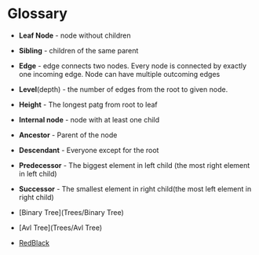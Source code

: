 # Glossary

- **Leaf Node** - node without children
- **Sibling** - children of the same parent
- **Edge** - edge connects two nodes. Every node is connected by exactly one incoming edge. Node can have multiple outcoming edges
- **Level**(depth) - the number of edges from the root to given node.
- **Height** - The longest patg from root to leaf
- **Internal node** - node with at least one child
- **Ancestor** - Parent of the node
- **Descendant** - Everyone except for the root
- **Predecessor** - The biggest element in left child (the most right element in left child)
- **Successor** - The smallest element in right child(the most left element in right child)


- [Binary Tree](Trees/Binary Tree)
- [Avl Tree](Trees/Avl Tree)
- [RedBlack](Trees/RedBlack)

